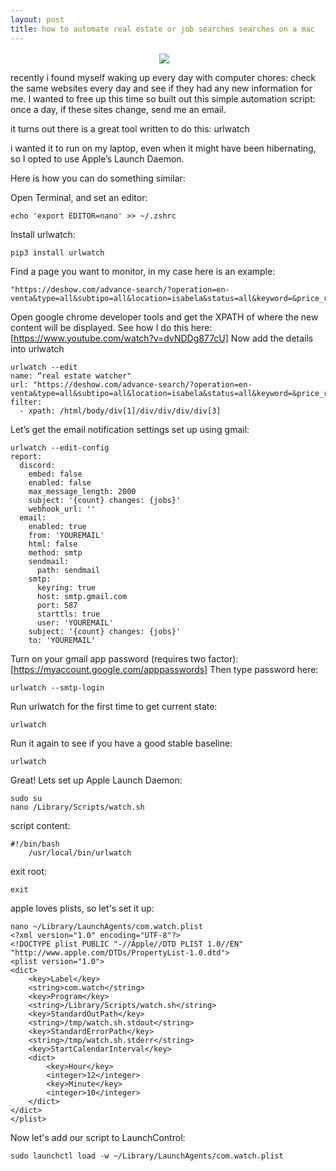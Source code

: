 ```yaml
---
layout: post
title: how to automate real estate or job searches searches on a mac
---
```



<p align="center">
<img src="{{ site.baseurl }}/images/shock_white.png" align="center">&nbsp;&nbsp;&nbsp;
</p>

recently i found myself waking up every day with computer chores: check the same websites every day and see if they had any new information for me. I wanted to free up this time so built out this simple automation script: once a day, if these sites change, send me an email. 

it turns out there is a great tool written to do this: urlwatch

i wanted it to run on my laptop, even when it might have been hibernating, so I opted to use Apple’s Launch Daemon.

Here is how you can do something similar:

Open Terminal, and set an editor:
```console
echo 'export EDITOR=nano' >> ~/.zshrc 
```
Install urlwatch:

```console
pip3 install urlwatch
```
Find a page you want to monitor, in my case here is an example:
```console
"https://deshow.com/advance-search/?operation=en-venta&type=all&subtipo=all&location=isabela&status=all&keyword=&price_range_min=0&price_range_max=3000000&bathrooms=&bedrooms=&pageid=25409
```

Open google chrome developer tools and get the XPATH of where the new content will be displayed. See how I do this here:
[https://www.youtube.com/watch?v=dvNDDg877cU]
Now add the details into urlwatch
```console
urlwatch --edit
name: “real estate watcher"
url: "https://deshow.com/advance-search/?operation=en-venta&type=all&subtipo=all&location=isabela&status=all&keyword=&price_range_min=0&price_range_max=3000000&bathrooms=&bedrooms=&pageid=25409"
filter:
  - xpath: /html/body/div[1]/div/div/div/div[3]
```

Let’s get the email notification settings set up using gmail:

```console
urlwatch --edit-config
report:
  discord:
    embed: false
    enabled: false
    max_message_length: 2000
    subject: '{count} changes: {jobs}'
    webhook_url: ''
  email:
    enabled: true
    from: 'YOUREMAIL'
    html: false
    method: smtp
    sendmail:
      path: sendmail
    smtp:
      keyring: true
      host: smtp.gmail.com
      port: 587
      starttls: true
      user: 'YOUREMAIL'
    subject: '{count} changes: {jobs}'
    to: 'YOUREMAIL'
```
Turn on your gmail app password (requires two factor): [https://myaccount.google.com/apppasswords]
Then type password here:
```console
urlwatch --smtp-login
```

Run urlwatch for the first time to get current state:
```console
urlwatch
```
Run it again to see if you have a good stable baseline:
```console
urlwatch
```

Great! Lets set up Apple Launch Daemon:
```console
sudo su
nano /Library/Scripts/watch.sh
```
script content:
```console
#!/bin/bash
	/usr/local/bin/urlwatch
```
exit root:
```console
exit
```
apple loves plists, so let's set it up:
```console
nano ~/Library/LaunchAgents/com.watch.plist 
<?xml version="1.0" encoding="UTF-8"?>
<!DOCTYPE plist PUBLIC "-//Apple//DTD PLIST 1.0//EN" "http://www.apple.com/DTDs/PropertyList-1.0.dtd">
<plist version="1.0">
<dict>
    <key>Label</key>
    <string>com.watch</string>
    <key>Program</key>
    <string>/Library/Scripts/watch.sh</string>
    <key>StandardOutPath</key>
    <string>/tmp/watch.sh.stdout</string>
    <key>StandardErrorPath</key>
    <string>/tmp/watch.sh.stderr</string>
    <key>StartCalendarInterval</key>
    <dict>
        <key>Hour</key>
        <integer>12</integer>
        <key>Minute</key>
        <integer>10</integer>
    </dict>
</dict>
</plist>
```
Now let's add our script to LaunchControl:
```console
sudo launchctl load -w ~/Library/LaunchAgents/com.watch.plist
```
